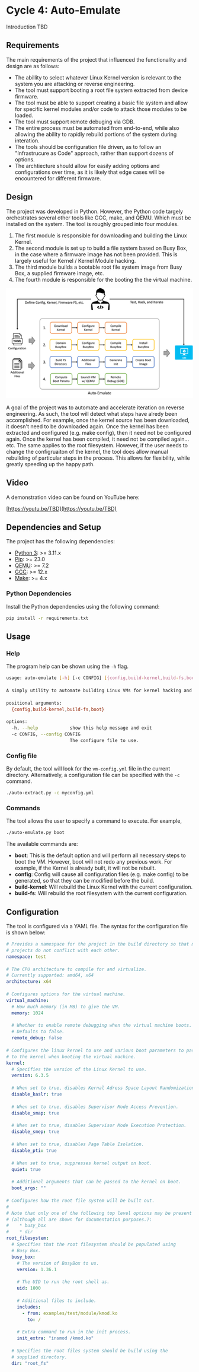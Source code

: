 # Cycle 4: Auto-Emulate
Introduction TBD

## Requirements
The main requirements of the project that influenced the functionality and design are as follows:

  * The abillity to select whatever Linux Kernel version is relevant to the system you are attacking or reverse engineering.
  * The tool must support booting a root file system extracted from device firmware.
  * The tool must be able to support creating a basic file system and allow for specific kernel modules and/or code to attack those modules to be loaded.
  * The tool must support remote debuging via GDB.
  * The entire process must be automated from end-to-end, while also allowing the ability to rapidly rebuild portions of the system during interation.
  * The tools should be configuration file driven, as to follow an "Infrastrucure as Code" approach, rather than support dozens of options.
  * The archtiecture should allow for easily adding options and configurations over time, as it is likely that edge cases will be encountered for different firmware.

## Design
The project was developed in Python. However, the Python code targely orchestrates several other tools like GCC, make, and QEMU. Which must be installed on the system.  The tool is roughly grouped into four modules.  

  1. The first module is responsible for downloading and building the Linux Kernel.  
  2. The second module is set up to build a file system based on Busy Box, in the case where a firmware image has not been provided.  This is largely useful for Kernel / Kernel Module hacking.
  3. The third module builds a bootable root file system image from Busy Box, a supplied firmware image, etc.
  4. The fourth module is responsible for the booting the the virtual machine.

![Architecture](assets/architecture.png)

A goal of the project was to automate and accelerate iteration on reverse engineering. As such, the tool will detect what steps have alredy been accomplished. For example, once the kernel source has been downloaded, it doesn't need to be downloaded again.  Once the kernel has been extracted and configured (e.g. make config), then it need not be configured again.  Once the kernel has been compiled, it need not be compiled again... etc.  The same applies to the root filesystem.  However, if the user needs to change the configruaiton of the kernel, the tool does allow manual rebuilding of particular steps in the process.  This allows for flexibility, while greatly speeding up the happy path.


## Video
A demonstration video can be found on YouTube here:

[https://youtu.be/TBD](https://youtu.be/TBD)


## Dependencies and Setup
The project has the following dependencies:

* [Python 3](https://www.python.org/): >= 3.11.x
* [Pip](https://pip.pypa.io/en/stable/): >= 23.0
* [QEMU](https://www.qemu.org/): >= 7.2
* [GCC](https://gcc.gnu.org/): >= 12.x
* [Make](https://www.gnu.org/software/make/): >= 4.x

### Python Dependencies
Install the Python dependencies using the following command:

```bash
pip install -r requirements.txt
```

## Usage

### Help
The program help can be shown using the `-h` flag.

```bash
usage: auto-emulate [-h] [-c CONFIG] [{config,build-kernel,build-fs,boot}]

A simply utility to automate building Linux VMs for kernel hacking and firmware reversing

positional arguments:
  {config,build-kernel,build-fs,boot}

options:
  -h, --help            show this help message and exit
  -c CONFIG, --config CONFIG
                        The configure file to use.
```

### Config file
By default, the tool will look for the `vm-config.yml` file in the current directory.  Alternatively, a configuration file can be specified with the `-c` command.

```bash
./auto-extract.py -c myconfig.yml
```

### Commands
The tool allows the user to specify a command to execute.  For example,

```bash
./auto-emulate.py boot
```

The available commands are:

  * **boot**: This is the default option and will perform all necessary steps to boot the VM.  However, boot will not redo any previous work. For example, if the Kernel is already built, it will not be rebuilt.
  * **config**: Config will cause all configuration files (e.g. make config) to be generated, so that they can be modified before the build.
  * **build-kernel**: Will rebuild the Linux Kernel with the current configuration.
  * **build-fs**: Will rebuild the root filesystem with the current configuration.

## Configuration
The tool is configured via a YAML file.  The syntax for the configuration file is shown below:

```yaml
# Provides a namespace for the project in the build directory so that multiple
# projects do not conflict with each other.
namespace: test

# The CPU architecture to compile for and virtualize.
# Currently supported: amd64, x64
architecture: x64

# Configures options for the virtual machine.
virtual_machine:
  # How much memory (in MB) to give the VM.
  memory: 1024
  
  # Whether to enable remote debugging when the virtual machine boots.
  # Defaults to false.
  remote_debug: false

# Configures the linux kernel to use and various boot parameters to pass
# to the kernel when booting the virtual machine.
kernel:
  # Specifies the version of the Linux Kernel to use.
  version: 6.3.5
  
  # When set to true, disables Kernal Adress Space Layout Randomization.
  disable_kaslr: true
  
  # When set to true, disables Supervisor Mode Access Prevention.
  disable_smap: true
  
  # When set to true, disables Supervisor Mode Execution Protection.
  disable_smep: true
  
  # When set to true, disables Page Table Isolation.
  disable_pti: true
  
  # When set to true, suppresses kernel output on boot.
  quiet: true
  
  # Additional arguments that can be passed to the kernel on boot.
  boot_args: ""

# Configures how the root file system will be built out.
# 
# Note that only one of the following top level options may be present
# (although all are shown for documentation purposes.):
#    * busy_box
#    * dir
root_filesystem: 
  # Specifies that the root filesystem should be populated using
  # Busy Box.
  busy_box:
    # The version of BusyBox to us.
    version: 1.36.1

    # The UID to run the root shell as.
    uid: 1000
    
    # Additional files to include.
    includes:
      - from: examples/test/module/kmod.ko
        to: /
    
    # Extra command to run in the init process.
    init_extra: "insmod /kmod.ko"

  # Specifies the root files system should be build using the
  # supplied directory.
  dir: "root_fs"
```
